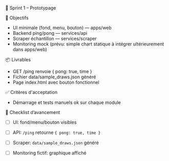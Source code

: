🧪 Sprint 1 – Prototypage

🎯 Objectifs

- UI minimale (fond, menu, bouton) — apps/web
- Backend ping/pong — services/api
- Scraper échantillon — services/scraper
- Monitoring mock (prévu: simple chart statique à intégrer ultérieurement dans apps/web)

📦 Livrables

- GET /ping renvoie { pong: true, time }
- Fichier data/sample_draws.json généré
- Page index.html avec bouton fonctionnel

✅ Critères d'acceptation

- Démarrage et tests manuels ok sur chaque module

📝 Checklist d’avancement

- [ ] UI: fond/menu/bouton visibles
- [ ] API: `/ping` retourne `{ pong: true, time }`
- [ ] Scraper: `data/sample_draws.json` généré
- [ ] Monitoring fictif: graphique affiché

